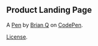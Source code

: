 Product Landing Page
--------------------


A [Pen](https://codepen.io/brianq216/pen/LMzwGo) by [Brian Q](https://codepen.io/brianq216) on [CodePen](https://codepen.io).

[License](https://codepen.io/brianq216/pen/LMzwGo/license).